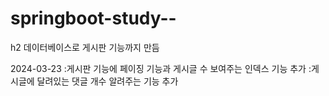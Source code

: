 # springboot-study--
h2 데이터베이스로 게시판 기능까지 만듬

2024-03-23
 :게시판 기능에 페이징 기능과 게시글 수 보여주는 인덱스 기능 추가
 :게시글에 달려있는 댓글 개수 알려주는 기능 추가
